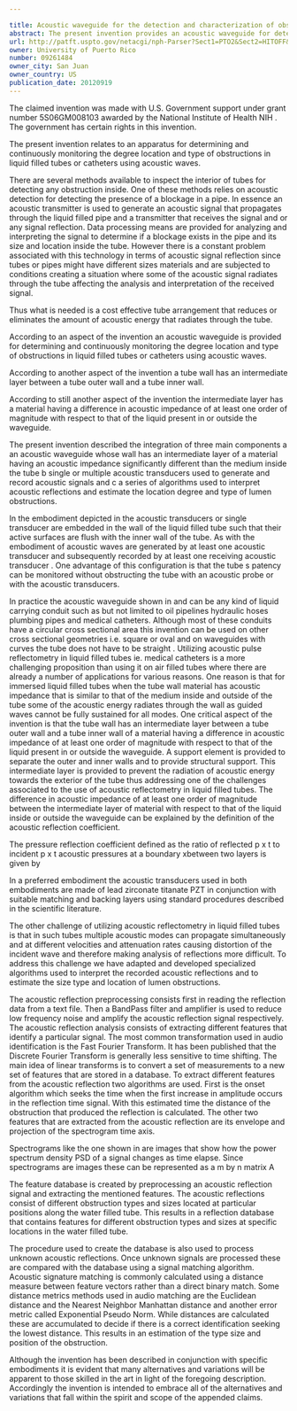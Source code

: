 ```yaml
---

title: Acoustic waveguide for the detection and characterization of obstructions in liquid-filled tubes
abstract: The present invention provides an acoustic waveguide for determining and continuously monitoring the degree, location and type of obstructions in liquid-filled tubes or catheters using acoustic waves. The tube's wall has an intermediate layer positioned between a tube outer wall and a tube inner wall of the tubea and the intermediate layer is made of a material having a difference in acoustic impedance of at least one order of magnitude with respect to that of the liquid present in or outside the waveguide reducing or eliminating the amount of acoustic energy that radiates through the tube.
url: http://patft.uspto.gov/netacgi/nph-Parser?Sect1=PTO2&Sect2=HITOFF&p=1&u=%2Fnetahtml%2FPTO%2Fsearch-adv.htm&r=1&f=G&l=50&d=PALL&S1=09261484&OS=09261484&RS=09261484
owner: University of Puerto Rico
number: 09261484
owner_city: San Juan
owner_country: US
publication_date: 20120919
---
```

The claimed invention was made with U.S. Government support under grant number 5S06GM008103 awarded by the National Institute of Health NIH . The government has certain rights in this invention.

The present invention relates to an apparatus for determining and continuously monitoring the degree location and type of obstructions in liquid filled tubes or catheters using acoustic waves.

There are several methods available to inspect the interior of tubes for detecting any obstruction inside. One of these methods relies on acoustic detection for detecting the presence of a blockage in a pipe. In essence an acoustic transmitter is used to generate an acoustic signal that propagates through the liquid filled pipe and a transmitter that receives the signal and or any signal reflection. Data processing means are provided for analyzing and interpreting the signal to determine if a blockage exists in the pipe and its size and location inside the tube. However there is a constant problem associated with this technology in terms of acoustic signal reflection since tubes or pipes might have different sizes materials and are subjected to conditions creating a situation where some of the acoustic signal radiates through the tube affecting the analysis and interpretation of the received signal.

Thus what is needed is a cost effective tube arrangement that reduces or eliminates the amount of acoustic energy that radiates through the tube.

According to an aspect of the invention an acoustic waveguide is provided for determining and continuously monitoring the degree location and type of obstructions in liquid filled tubes or catheters using acoustic waves.

According to another aspect of the invention a tube wall has an intermediate layer between a tube outer wall and a tube inner wall.

According to still another aspect of the invention the intermediate layer has a material having a difference in acoustic impedance of at least one order of magnitude with respect to that of the liquid present in or outside the waveguide.

The present invention described the integration of three main components a an acoustic waveguide whose wall has an intermediate layer of a material having an acoustic impedance significantly different than the medium inside the tube b single or multiple acoustic transducers used to generate and record acoustic signals and c a series of algorithms used to interpret acoustic reflections and estimate the location degree and type of lumen obstructions.

In the embodiment depicted in the acoustic transducers or single transducer are embedded in the wall of the liquid filled tube such that their active surfaces are flush with the inner wall of the tube. As with the embodiment of acoustic waves are generated by at least one acoustic transducer and subsequently recorded by at least one receiving acoustic transducer . One advantage of this configuration is that the tube s patency can be monitored without obstructing the tube with an acoustic probe or with the acoustic transducers.

In practice the acoustic waveguide shown in and can be any kind of liquid carrying conduit such as but not limited to oil pipelines hydraulic hoses plumbing pipes and medical catheters. Although most of these conduits have a circular cross sectional area this invention can be used on other cross sectional geometries i.e. square or oval and on waveguides with curves the tube does not have to be straight . Utilizing acoustic pulse reflectometry in liquid filled tubes ie. medical catheters is a more challenging proposition than using it on air filled tubes where there are already a number of applications for various reasons. One reason is that for immersed liquid filled tubes when the tube wall material has acoustic impedance that is similar to that of the medium inside and outside of the tube some of the acoustic energy radiates through the wall as guided waves cannot be fully sustained for all modes. One critical aspect of the invention is that the tube wall has an intermediate layer between a tube outer wall and a tube inner wall of a material having a difference in acoustic impedance of at least one order of magnitude with respect to that of the liquid present in or outside the waveguide. A support element is provided to separate the outer and inner walls and to provide structural support. This intermediate layer is provided to prevent the radiation of acoustic energy towards the exterior of the tube thus addressing one of the challenges associated to the use of acoustic reflectometry in liquid filled tubes. The difference in acoustic impedance of at least one order of magnitude between the intermediate layer of material with respect to that of the liquid inside or outside the waveguide can be explained by the definition of the acoustic reflection coefficient.

The pressure reflection coefficient defined as the ratio of reflected p x t to incident p x t acoustic pressures at a boundary xbetween two layers is given by

In a preferred embodiment the acoustic transducers used in both embodiments are made of lead zirconate titanate PZT in conjunction with suitable matching and backing layers using standard procedures described in the scientific literature.

The other challenge of utilizing acoustic reflectometry in liquid filled tubes is that in such tubes multiple acoustic modes can propagate simultaneously and at different velocities and attenuation rates causing distortion of the incident wave and therefore making analysis of reflections more difficult. To address this challenge we have adapted and developed specialized algorithms used to interpret the recorded acoustic reflections and to estimate the size type and location of lumen obstructions.

The acoustic reflection preprocessing consists first in reading the reflection data from a text file. Then a BandPass filter and amplifier is used to reduce low frequency noise and amplify the acoustic reflection signal respectively. The acoustic reflection analysis consists of extracting different features that identify a particular signal. The most common transformation used in audio identification is the Fast Fourier Transform. It has been published that the Discrete Fourier Transform is generally less sensitive to time shifting. The main idea of linear transforms is to convert a set of measurements to a new set of features that are stored in a database. To extract different features from the acoustic reflection two algorithms are used. First is the onset algorithm which seeks the time when the first increase in amplitude occurs in the reflection time signal. With this estimated time the distance of the obstruction that produced the reflection is calculated. The other two features that are extracted from the acoustic reflection are its envelope and projection of the spectrogram time axis.

Spectrograms like the one shown in are images that show how the power spectrum density PSD of a signal changes as time elapse. Since spectrograms are images these can be represented as a m by n matrix A 

The feature database is created by preprocessing an acoustic reflection signal and extracting the mentioned features. The acoustic reflections consist of different obstruction types and sizes located at particular positions along the water filled tube. This results in a reflection database that contains features for different obstruction types and sizes at specific locations in the water filled tube.

The procedure used to create the database is also used to process unknown acoustic reflections. Once unknown signals are processed these are compared with the database using a signal matching algorithm. Acoustic signature matching is commonly calculated using a distance measure between feature vectors rather than a direct binary match. Some distance metrics methods used in audio matching are the Euclidean distance and the Nearest Neighbor Manhattan distance and another error metric called Exponential Pseudo Norm. While distances are calculated these are accumulated to decide if there is a correct identification seeking the lowest distance. This results in an estimation of the type size and position of the obstruction.

Although the invention has been described in conjunction with specific embodiments it is evident that many alternatives and variations will be apparent to those skilled in the art in light of the foregoing description. Accordingly the invention is intended to embrace all of the alternatives and variations that fall within the spirit and scope of the appended claims.

